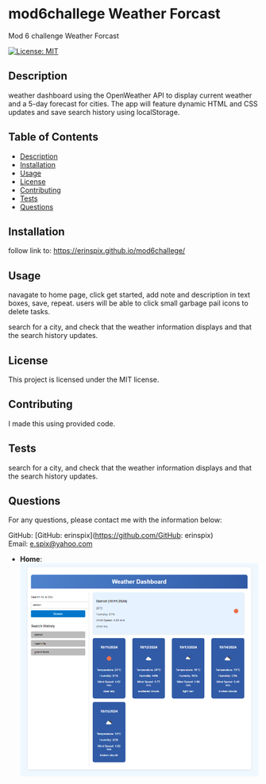 # mod6challege Weather Forcast
Mod 6 challenge Weather Forcast


[![License: MIT](https://img.shields.io/badge/License-MIT-yellow.svg)](https://opensource.org/licenses/MIT)

## Description

weather dashboard using the OpenWeather API to display current weather and a 5-day forecast for cities. The app will feature dynamic HTML and CSS updates and save search history using localStorage.

## Table of Contents

- [Description](#description)
- [Installation](#installation)
- [Usage](#usage)
- [License](#license)
- [Contributing](#contributing)
- [Tests](#tests)
- [Questions](#questions)

## Installation

follow link to: https://erinspix.github.io/mod6challege/


## Usage

navagate to home page, click  get started, add note and  description in text boxes, save, repeat. users will be able to click small garbage pail icons to delete tasks.

search for a city, and check that the weather information displays and that the search history updates.
## License

This project is licensed under the MIT license.

## Contributing

I made this using provided code.

## Tests

search for a city, and check that the weather information displays and that the search history updates.

## Questions

For any questions, please contact me with the information below:

GitHub: [GitHub: erinspix](https://github.com/GitHub: erinspix)  
Email: e.spix@yahoo.com
- **Home**: ![Dash](./Images/Weather-Dash.png)
